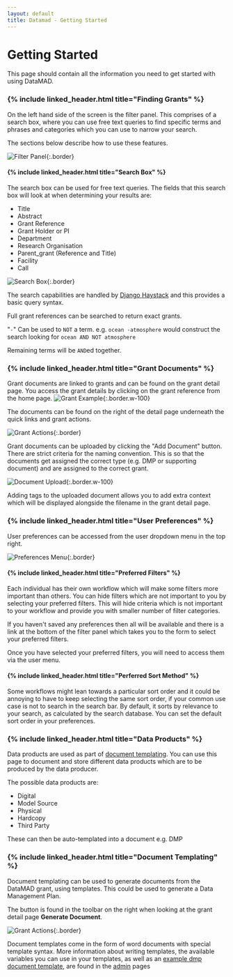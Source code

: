 ```yaml
---
layout: default
title: Datamad - Getting Started
---
```


# Getting Started

This page should contain all the information you need to get started with using DataMAD.

### {% include linked_header.html title="Finding Grants" %}

On the left hand side of the screen is the filter panel. This comprises of a search box, where you can use free text queries to 
find specific terms and phrases and categories which you can use to narrow your search.

The sections below describe how to use these features.

![Filter Panel](/assets/images/tutorial/Filter_panel.png){:.border}

#### {% include linked_header.html title="Search Box" %}

The search box can be used for free text queries. The fields that this search box will look at when determining your results are:
- Title
- Abstract
- Grant Reference
- Grant Holder or PI
- Department
- Research Organisation
- Parent_grant (Reference and Title)
- Facility
- Call

![Search Box](/assets/images/tutorial/search_box.png){:.border}

The search capabilities are handled by [Django Haystack](https://django-haystack.readthedocs.io/en/master/) and this provides a
basic query syntax.

Full grant references can be searched to return exact grants.

"`-`" Can be used to `NOT` a term. e.g. `ocean -atmosphere` would construct the search looking for `ocean AND NOT atmosphere`

Remaining terms will be `AND`ed together.



### {% include linked_header.html title="Grant Documents" %}

Grant documents are linked to grants and can be found on the grant detail page. You access the grant details by clicking on
the grant reference from the home page.
![Grant Example](/assets/images/tutorial/grant_table.png){:.border.w-100}

The documents can be found on the right of the detail page underneath the quick links and grant actions.

![Grant Actions](/assets/images/tutorial/grant_toolbar.png){:.border}

Grant documents can be uploaded by clicking the "Add Document" button.
There are strict criteria for the naming convention. This is so that the documents get 
assigned the correct type (e.g. DMP or supporting document) and are assigned to the correct grant.

![Document Upload](/assets/images/tutorial/document_upload.png){:.border.w-100}

Adding tags to the uploaded document allows you to add extra context which will be displayed
alongside the filename in the grant detail page.

### {% include linked_header.html title="User Preferences" %}

User preferences can be accessed from the user dropdown menu in the top right.

![Preferences Menu](/assets/images/tutorial/Preferences_Menu.png){:.border}

#### {% include linked_header.html title="Preferred Filters" %}

Each individual has their own workflow which will make some filters more important than others. You can hide 
filters which are not important to you by selecting your preferred filters. This will hide criteria which is not important to your
workflow and provide you with smaller number of filter categories.

If you haven't saved any preferences then all will be available and there is a link at the bottom of the filter panel which 
takes you to the form to select your preferred filters.

Once you have selected your preferred filters, you will need to access them via the user menu.



#### {% include linked_header.html title="Perferred Sort Method" %}

Some workflows might lean towards a particular sort order and it could be annoying to have to keep selecting the same sort order, if
your common use case is not to search in the search bar. By default, it sorts by relevance to your search, as calculated by the search database. 
You can set the default sort order in your preferences.

### {% include linked_header.html title="Data Products" %}

Data products are used as part of [document templating](#document-templating). You can use this page to document and store different
data products which are to be produced by the data producer.

The possible data products are:

- Digital
- Model Source
- Physical
- Hardcopy
- Third Party

These can then be auto-templated into a document e.g. DMP 


### {% include linked_header.html title="Document Templating" %}

Document templating can be used to generate documents from the DataMAD grant, using templates. This could be used
to generate a Data Management Plan.

The button is found in the toolbar on the right when looking at the grant detail page **Generate Document**.

![Grant Actions](/assets/images/tutorial/grant_actions.png){:.border}

Document templates come in the form of word documents with special template syntax. More information about writing templates, 
the available variables you can use in your templates, as well as an [example dmp document template](/assets/files/ceda_dmp_template.docx), are found in the [admin](/admin_users#document-templates) pages 